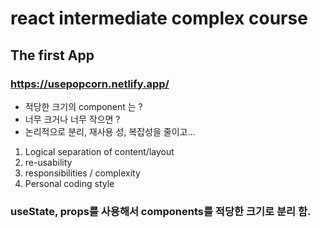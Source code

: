 # react intermediate complex course

## The first App
### https://usepopcorn.netlify.app/
* 적당한 크기의 component 는 ?
* 너무 크거나 너무 작으면 ?
* 논리적으로 분리, 재사용 성, 복잡성을 줄이고...
 
1. Logical separation of content/layout
2. re-usability
3. responsibilities / complexity
4. Personal coding style

### useState, props를 사용해서  components를 적당한 크기로 분리 함.

